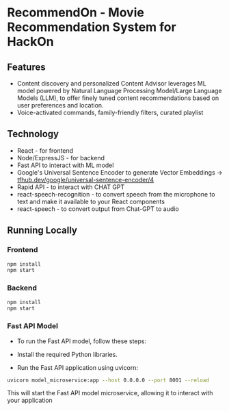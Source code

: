 # RecommendOn - Movie Recommendation System for HackOn

## Features

- Content discovery and personalized Content Advisor leverages ML model powered by Natural Language Processing Model/Large Language Models (LLM), to offer finely tuned content recommendations based on user preferences and location.
- Voice-activated commands, family-friendly filters, curated playlist

## Technology

- React - for frontend
- Node/ExpressJS - for backend
- Fast API to interact with ML model
- Google's Universal Sentence Encoder to generate Vector Embeddings -> [tfhub.dev/google/universal-sentence-encoder/4](https://tfhub.dev/google/universal-sentence-encoder/4)
- Rapid API - to interact with CHAT GPT
- react-speech-recognition - to convert speech from the microphone to text and make it available to your React components
- react-speech - to convert output from Chat-GPT to audio

## Running Locally

### Frontend

```bash
npm install
npm start
```

### Backend
```bash
npm install
npm start
```

### Fast API Model
- To run the Fast API model, follow these steps:

- Install the required Python libraries.
- Run the Fast API application using uvicorn:
```bash
uvicorn model_microservice:app --host 0.0.0.0 --port 8001 --reload
```
This will start the Fast API model microservice, allowing it to interact with your application

